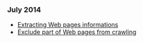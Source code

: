 ### July 2014

* [Extracting Web pages informations](20140728_extracting_specific_informations_from_web_pages.md)
* [Exclude part of Web pages from crawling](20140715_excluding_part_of_web_pages_from_crawling.md)
